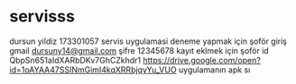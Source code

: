 # servisss
dursun yildiz 173301057 servis uygulamasi
deneme yapmak için şoför giriş gmail dursuny14@gmail.com şifre 12345678
kayıt eklmek için şoför id  QbpSn651aIdXARbDKv7GhCZkhdr1
https://drive.google.com/open?id=1oAYAA47SSINmGimI4kqXRRbjqyYu_VUO uygulamanın apk sı
